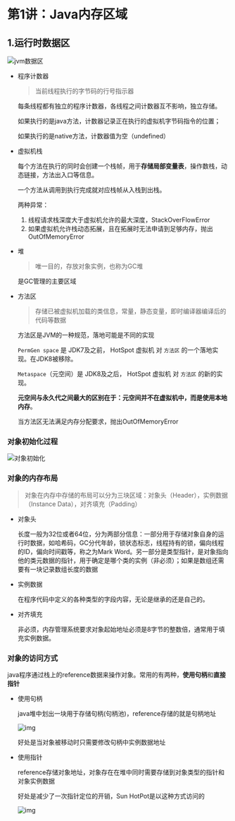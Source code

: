 # 第1讲：Java内存区域

## 1.运行时数据区

![jvm数据区](https://markdown-image-upload.oss-cn-beijing.aliyuncs.com/img/jvm%E6%95%B0%E6%8D%AE%E5%8C%BA.png)

- 程序计数器

  > 当前线程执行的字节码的行号指示器

  每条线程都有独立的程序计数器，各线程之间计数器互不影响，独立存储。

  如果执行的是java方法，计数器记录正在执行的虚拟机字节码指令的位置；

  如果执行的是native方法，计数器值为空（undefined）

- 虚拟机栈

  每个方法在执行的同时会创建一个栈帧，用于**存储局部变量表**，操作数栈，动态链接，方法出入口等信息。

  一个方法从调用到执行完成就对应栈帧从入栈到出栈。

  两种异常：

  1. 线程请求栈深度大于虚拟机允许的最大深度，StackOverFlowError
  2. 如果虚拟机允许栈动态拓展，且在拓展时无法申请到足够内存，抛出OutOfMemoryError

- 堆

  > 唯一目的，存放对象实例，也称为GC堆

  是GC管理的主要区域

- 方法区

  > 存储已被虚拟机加载的类信息，常量，静态变量，即时编译器编译后的代码等数据

  方法区是JVM的一种规范，落地可能是不同的实现

  `PermGen space` 是 JDK7及之前， HotSpot 虚拟机 对 `方法区` 的一个落地实现。在JDK8被移除。

  `Metaspace`（元空间）是 JDK8及之后， HotSpot 虚拟机 对 `方法区` 的新的实现。

  **元空间与永久代之间最大的区别在于：元空间并不在虚拟机中，而是使用本地内存**。

  当方法区无法满足内存分配要求，抛出OutOfMemoryError



### **对象初始化过程**

![对象初始化](https://markdown-image-upload.oss-cn-beijing.aliyuncs.com/img/%E5%AF%B9%E8%B1%A1%E5%88%9D%E5%A7%8B%E5%8C%96.png)

### 对象的内存布局

> 对象在内存中存储的布局可以分为三块区域：对象头（Header），实例数据（Instance Data），对齐填充（Padding）

- 对象头

  长度一般为32位或者64位，分为两部分信息：一部分用于存储对象自身的运行时数据，如哈希码，GC分代年龄，锁状态标志，线程持有的锁，偏向线程的ID，偏向时间戳等，称之为Mark Word。另一部分是类型指针，是对象指向他的类元数据的指针，用于确定是哪个类的实例（非必须）；如果是数组还需要有一块记录数组长度的数据

- 实例数据

  在程序代码中定义的各种类型的字段内容，无论是继承的还是自己的。

- 对齐填充

  非必须，内存管理系统要求对象起始地址必须是8字节的整数倍，通常用于填充实例数据。

### 对象的访问方式

java程序通过栈上的reference数据来操作对象。常用的有两种，**使用句柄**和**直接指针**

- 使用句柄

  java堆中划出一块用于存储句柄(句柄池)，reference存储的就是句柄地址

  ![img](https://upload-images.jianshu.io/upload_images/17954060-88b5b76270196ea1.jpg)

  好处是当对象被移动时只需要修改句柄中实例数据地址

- 使用指针

  reference存储对象地址，对象存在在堆中同时需要存储到对象类型的指针和对象实例数据

  好处是减少了一次指针定位的开销，Sun HotPot是以这种方式访问的

  ![img](https://upload-images.jianshu.io/upload_images/17954060-fcbf0358388aff2c.jpg)

